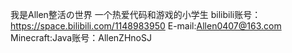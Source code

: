 我是Allen整活の世界
一个热爱代码和游戏的小学生
bilibili账号：https://space.bilibili.com/1148983950
E-mail:Allen0407@163.com
Minecraft:Java账号：AllenZHnoSJ
